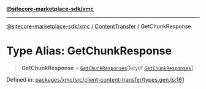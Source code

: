 [**@sitecore-marketplace-sdk/xmc**](../../../../README.md)

***

[@sitecore-marketplace-sdk/xmc](../../../../README.md) / [ContentTransfer](../README.md) / GetChunkResponse

# Type Alias: GetChunkResponse

> **GetChunkResponse** = [`GetChunkResponses`](GetChunkResponses.md)\[keyof [`GetChunkResponses`](GetChunkResponses.md)\]

Defined in: [packages/xmc/src/client-content-transfer/types.gen.ts:161](https://github.com/Sitecore/marketplace-sdk/blob/main/packages/xmc/src/client-content-transfer/types.gen.ts#L161)
